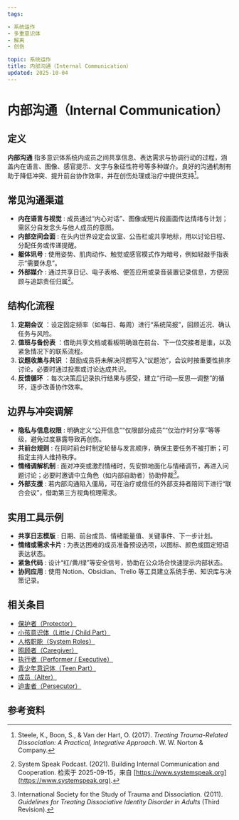 ```yaml
---
tags:

- 系统运作
- 多重意识体
- 解离
- 创伤

topic: 系统运作
title: 内部沟通（Internal Communication）
updated: 2025-10-04
---
```


# 内部沟通（Internal Communication）

## 定义

**内部沟通** 指多意识体系统内成员之间共享信息、表达需求与协调行动的过程，涵盖内在语言、图像、感官提示、文字与象征性符号等多种媒介。良好的沟通机制有助于降低冲突、提升前台协作效率，并在创伤处理或治疗中提供支持[^内部沟通-1]。

## 常见沟通渠道

- **内在语言与视觉** : 成员通过“内心对话”、图像或短片段画面传达情绪与计划；需区分自发念头与他人成员的意图。
- **内部空间会面** : 在头内世界设定会议室、公告栏或共享地标，用以讨论日程、分配任务或传递提醒。
- **躯体讯号** : 使用姿势、肌肉动作、触觉或感官模式作为暗号，例如轻敲手指表示“需要休息”。
- **外部媒介** : 通过共享日记、电子表格、便签应用或录音装置记录信息，方便回顾与追踪责任归属[^内部沟通-2]。

## 结构化流程

1. **定期会议** ：设定固定频率（如每日、每周）进行“系统简报”，回顾近况、确认任务与风险。
2. **值班与备份表** ：借助共享文档或看板明确谁在前台、下一位交接者是谁，以及紧急情况下的联系流程。
3. **议题收集与共识** ：鼓励成员将未解决问题写入“议题池”，会议时按重要性排序讨论，必要时通过投票或讨论达成共识。
4. **反馈循环** ：每次决策后记录执行结果与感受，建立“行动—反思—调整”的循环，逐步改善协作效率。

## 边界与冲突调解

- **隐私与信息权限** : 明确定义“公开信息”“仅限部分成员”“仅治疗时分享”等等级，避免过度暴露导致再创伤。
- **共前台规则** : 在同时前台时制定轮替与发言顺序，确保主要任务不被打断；可指定主持人维持秩序。
- **情绪调解机制** : 面对冲突或激烈情绪时，先安排地面化与情绪调节，再进入问题讨论；必要时邀请中立角色（如内部自助者）协助仲裁[^内部沟通-3]。
- **外部支援** : 若内部沟通陷入僵局，可在治疗或信任的外部支持者陪同下进行“联合会议”，借助第三方视角梳理需求。

## 实用工具示例

- **共享日志模版** : 日期、前台成员、情绪能量值、关键事件、下一步计划。
- **情绪或需求卡片** : 为表达困难的成员准备预设选项，以图标、颜色或固定短语表达状态。
- **紧急代码** : 设计“红/黄/绿”等安全信号，协助在公众场合快速提示内部状态。
- **协同应用** : 使用 Notion、Obsidian、Trello 等工具建立系统手册、知识库与决策记录。

## 相关条目

- [保护者（Protector）](Protector.md)
- [小孩意识体（Little / Child Part）](Little.md)
- [人格职能（System Roles）](System-Roles.md)
- [照顾者（Caregiver）](Caregiver.md)
- [执行者（Performer / Executive）](Performer-Executive.md)
- [青少年意识体（Teen Part）](Teen.md)
- [成员（Alter）](Alter.md)
- [迫害者（Persecutor）](Persecutor.md)

## 参考资料

[^内部沟通-1]: Steele, K., Boon, S., & Van der Hart, O. (2017). *Treating Trauma-Related Dissociation: A Practical, Integrative Approach*. W. W. Norton & Company.
[^内部沟通-2]: System Speak Podcast. (2021). Building Internal Communication and Cooperation. 检索于 2025-09-15，来自 [https://www.systemspeak.org](https://www.systemspeak.org).
[^内部沟通-3]: International Society for the Study of Trauma and Dissociation. (2011). *Guidelines for Treating Dissociative Identity Disorder in Adults* (Third Revision).

